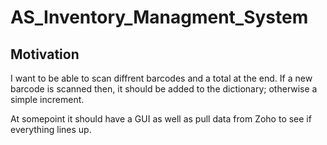 # AS_Inventory_Managment_System

## Motivation
I want to be able to scan diffrent barcodes and a total at the end. If a new barcode is scanned then, it should be added to the dictionary; otherwise a simple increment. 

At somepoint it should have a GUI as well as pull data from Zoho to see if everything lines up. 


